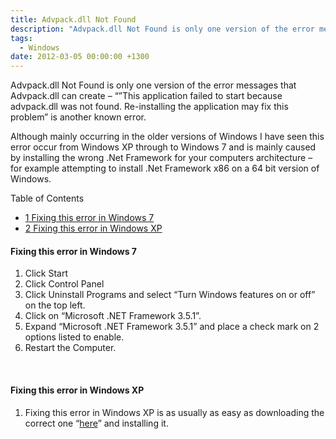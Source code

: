 ```yaml
---
title: Advpack.dll Not Found
description: "Advpack.dll Not Found is only one version of the error messages that Advpack.dll can create – “& 8221;This application failed to start because advpack.d..."
tags:
  - Windows
date: 2012-03-05 00:00:00 +1300
---
```

Advpack.dll Not Found is only one version of the error messages that Advpack.dll can create – “&#8221;This application failed to start because advpack.dll was not found. Re-installing the application may fix this problem” is another known error.

Although mainly occurring in the older versions of Windows I have seen this error occur from Windows XP through to Windows 7 and is mainly caused by installing the wrong .Net Framework for your computers architecture – for example attempting to install .Net Framework x86 on a 64 bit version of Windows.

<div id="toc_container" class="no_bullets">
  <p class="toc_title">
    Table of Contents
  </p>
  
  <ul class="toc_list">
    <li>
      <a href="#Fixing_this_error_in_Windows_7"><span class="toc_number toc_depth_1">1</span> Fixing this error in Windows 7</a>
    </li>
    <li>
      <a href="#Fixing_this_error_in_Windows_XP"><span class="toc_number toc_depth_1">2</span> Fixing this error in Windows XP</a>
    </li>
  </ul>
</div>

#### <span id="Fixing_this_error_in_Windows_7">Fixing this error in Windows 7</span>

  1. Click Start
  2. Click Control Panel
  3. Click Uninstall Programs and select “Turn Windows features on or off&#8221; on the top left.
  4. Click on &#8220;Microsoft .NET Framework 3.5.1&#8221;.
  5. Expand &#8220;Microsoft .NET Framework 3.5.1&#8221; and place a check mark on 2 options listed to enable.
  6. Restart the Computer.

&nbsp;

#### <span id="Fixing_this_error_in_Windows_XP">Fixing this error in Windows XP</span>

  1. Fixing this error in Windows XP is as usually as easy as downloading the correct one &#8220;[here](https://www.microsoft.com/net)&#8221; and installing it.
